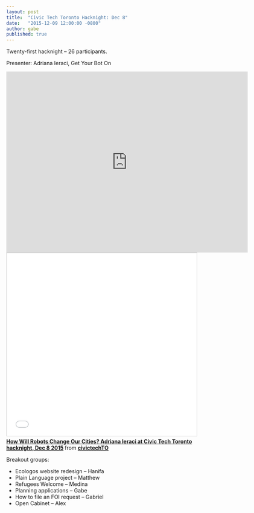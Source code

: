 ```yaml
---
layout: post
title:  "Civic Tech Toronto Hacknight: Dec 8"
date:   "2015-12-09 12:00:00 -0800"
author: gabe
published: true
---
```

Twenty-first hacknight – 26 participants.

Presenter: Adriana Ieraci, Get Your Bot On

<iframe width="640" height="480" src="https://www.youtube.com/embed/2hOBrN1ashQ" frameborder="0" allowfullscreen></iframe>

<iframe src="//www.slideshare.net/slideshow/embed_code/key/gr2BZuAevTI4kj" width="595" height="485" frameborder="0" marginwidth="0" marginheight="0" scrolling="no" style="border:1px solid #CCC; border-width:1px; margin-bottom:5px; max-width: 100%;" allowfullscreen> </iframe> <div style="margin-bottom:5px"> <strong> <a href="//www.slideshare.net/civictechTO/how-will-robots-change-our-cities-adriana-ieraci-at-civic-tech-toronto-hacknight-dec-8-2015" title="How Will Robots Change Our Cities? Adriana Ieraci at Civic Tech Toronto hacknight, Dec 8 2015" target="_blank">How Will Robots Change Our Cities? Adriana Ieraci at Civic Tech Toronto hacknight, Dec 8 2015</a> </strong> from <strong><a href="//www.slideshare.net/civictechTO" target="_blank">civictechTO</a></strong> </div>

Breakout groups:

* Ecologos website redesign – Hanifa
* Plain Language project – Matthew
* Refugees Welcome – Medina
* Planning applications – Gabe
* How to file an FOI request – Gabriel
* Open Cabinet – Alex
